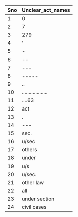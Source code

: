 |Sno|Unclear_act_names                                    |
|---|-----------------------------------------------------|
|1  |0                                                    |
|2  |7                                                    |
|3  |279                                                  |
|4  |'                                                    |
|5  |-                                                    |
|6  |--                                                   |
|7  |---                                                  |
|8  |-----                                                |
|9  |..                                                   |
|10 |...................                                  |
|11 |....63                                               |
|12 |act                                                  |
|13 |.                                                    |
|14 |---                                                  |
|15 |sec.                                                 |
|16 |u/sec                                                |
|17 |others                                               |
|18 |under                                                |
|19 |u/s                                                  |
|20 |u/sec.                                               |
|21 |other law                                            |
|22 |all                                                  |
|23 |under section                                        |
|24 |civil cases                                          |
